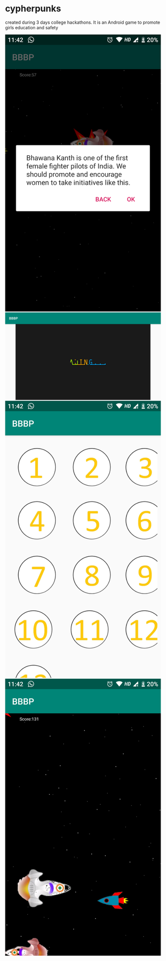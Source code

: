 # cypherpunks
created during 3 days college hackathons.
It is an Android game to promote girls education and safety

![](images/a.png)
![](images/b.png)
![](images/c.png)
![](images/d.png)
